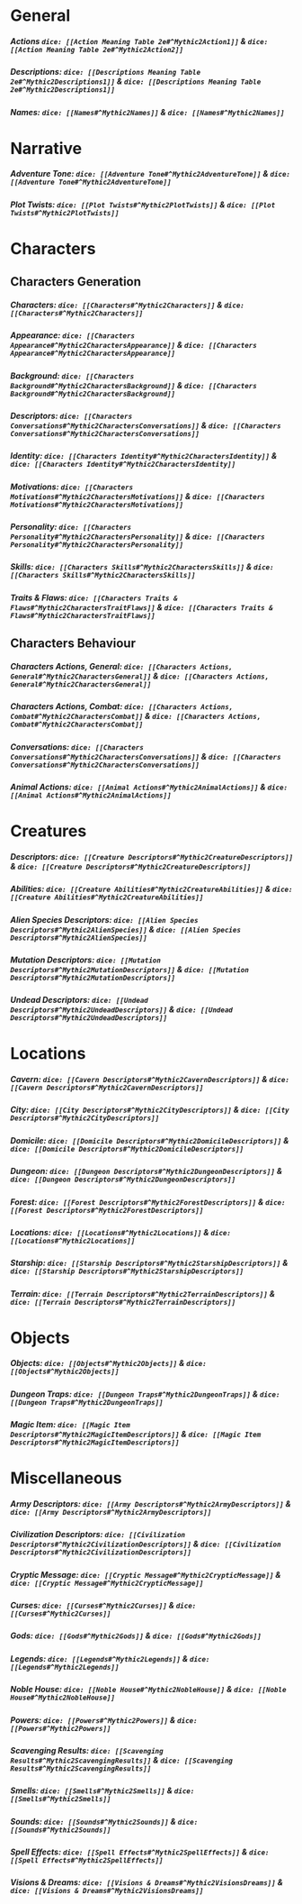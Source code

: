 # General
##### Actions `dice: [[Action Meaning Table 2e#^Mythic2Action1]]` & `dice: [[Action Meaning Table 2e#^Mythic2Action2]]`
##### **Descriptions:** `dice: [[Descriptions Meaning Table 2e#^Mythic2Descriptions1]]` & `dice: [[Descriptions Meaning Table 2e#^Mythic2Descriptions1]]`
##### Names: `dice: [[Names#^Mythic2Names]]` & `dice: [[Names#^Mythic2Names]]`

# Narrative
##### Adventure Tone: `dice: [[Adventure Tone#^Mythic2AdventureTone]]` & `dice: [[Adventure Tone#^Mythic2AdventureTone]]`
##### Plot Twists: `dice: [[Plot Twists#^Mythic2PlotTwists]]` & `dice: [[Plot Twists#^Mythic2PlotTwists]]`

# Characters
## Characters Generation
##### Characters: `dice: [[Characters#^Mythic2Characters]]` & `dice: [[Characters#^Mythic2Characters]]`
##### Appearance: `dice: [[Characters Appearance#^Mythic2CharactersAppearance]]` & `dice: [[Characters Appearance#^Mythic2CharactersAppearance]]`
##### Background: `dice: [[Characters Background#^Mythic2CharactersBackground]]` & `dice: [[Characters Background#^Mythic2CharactersBackground]]`
##### Descriptors: `dice: [[Characters Conversations#^Mythic2CharactersConversations]]` & `dice: [[Characters Conversations#^Mythic2CharactersConversations]]`
##### Identity: `dice: [[Characters Identity#^Mythic2CharactersIdentity]]` & `dice: [[Characters Identity#^Mythic2CharactersIdentity]]`
##### Motivations: `dice: [[Characters Motivations#^Mythic2CharactersMotivations]]` & `dice: [[Characters Motivations#^Mythic2CharactersMotivations]]`
##### Personality: `dice: [[Characters Personality#^Mythic2CharactersPersonality]]` & `dice: [[Characters Personality#^Mythic2CharactersPersonality]]`
##### Skills: `dice: [[Characters Skills#^Mythic2CharactersSkills]]` & `dice: [[Characters Skills#^Mythic2CharactersSkills]]`
##### Traits & Flaws: `dice: [[Characters Traits & Flaws#^Mythic2CharactersTraitFlaws]]` & `dice: [[Characters Traits & Flaws#^Mythic2CharactersTraitFlaws]]`

## Characters Behaviour
##### Characters Actions, General: `dice: [[Characters Actions, General#^Mythic2CharactersGeneral]]` & `dice: [[Characters Actions, General#^Mythic2CharactersGeneral]]`
##### Characters Actions, Combat: `dice: [[Characters Actions, Combat#^Mythic2CharactersCombat]]` & `dice: [[Characters Actions, Combat#^Mythic2CharactersCombat]]`
##### Conversations: `dice: [[Characters Conversations#^Mythic2CharactersConversations]]` & `dice: [[Characters Conversations#^Mythic2CharactersConversations]]`
##### Animal Actions: `dice: [[Animal Actions#^Mythic2AnimalActions]]` & `dice: [[Animal Actions#^Mythic2AnimalActions]]`
# Creatures
##### Descriptors: `dice: [[Creature Descriptors#^Mythic2CreatureDescriptors]]` & `dice: [[Creature Descriptors#^Mythic2CreatureDescriptors]]`
##### Abilities: `dice: [[Creature Abilities#^Mythic2CreatureAbilities]]` & `dice: [[Creature Abilities#^Mythic2CreatureAbilities]]`
##### Alien Species Descriptors: `dice: [[Alien Species Descriptors#^Mythic2AlienSpecies]]` & `dice: [[Alien Species Descriptors#^Mythic2AlienSpecies]]`
##### Mutation Descriptors: `dice: [[Mutation Descriptors#^Mythic2MutationDescriptors]]` & `dice: [[Mutation Descriptors#^Mythic2MutationDescriptors]]`
##### Undead Descriptors: `dice: [[Undead Descriptors#^Mythic2UndeadDescriptors]]` & `dice: [[Undead Descriptors#^Mythic2UndeadDescriptors]]`

# Locations
##### Cavern: `dice: [[Cavern Descriptors#^Mythic2CavernDescriptors]]` & `dice: [[Cavern Descriptors#^Mythic2CavernDescriptors]]`
##### City: `dice: [[City Descriptors#^Mythic2CityDescriptors]]` & `dice: [[City Descriptors#^Mythic2CityDescriptors]]`
##### Domicile: `dice: [[Domicile Descriptors#^Mythic2DomicileDescriptors]]` & `dice: [[Domicile Descriptors#^Mythic2DomicileDescriptors]]`
##### Dungeon: `dice: [[Dungeon Descriptors#^Mythic2DungeonDescriptors]]` & `dice: [[Dungeon Descriptors#^Mythic2DungeonDescriptors]]`
##### Forest: `dice: [[Forest Descriptors#^Mythic2ForestDescriptors]]` & `dice: [[Forest Descriptors#^Mythic2ForestDescriptors]]`
##### Locations: `dice: [[Locations#^Mythic2Locations]]` & `dice: [[Locations#^Mythic2Locations]]`
##### Starship: `dice: [[Starship Descriptors#^Mythic2StarshipDescriptors]]` & `dice: [[Starship Descriptors#^Mythic2StarshipDescriptors]]`
##### Terrain: `dice: [[Terrain Descriptors#^Mythic2TerrainDescriptors]]` & `dice: [[Terrain Descriptors#^Mythic2TerrainDescriptors]]`

# Objects
##### Objects: `dice: [[Objects#^Mythic2Objects]]` & `dice: [[Objects#^Mythic2Objects]]`
##### Dungeon Traps: `dice: [[Dungeon Traps#^Mythic2DungeonTraps]]` & `dice: [[Dungeon Traps#^Mythic2DungeonTraps]]`
##### Magic Item: `dice: [[Magic Item Descriptors#^Mythic2MagicItemDescriptors]]` & `dice: [[Magic Item Descriptors#^Mythic2MagicItemDescriptors]]`

# Miscellaneous
##### Army Descriptors: `dice: [[Army Descriptors#^Mythic2ArmyDescriptors]]` & `dice: [[Army Descriptors#^Mythic2ArmyDescriptors]]`
##### Civilization Descriptors: `dice: [[Civilization Descriptors#^Mythic2CivilizationDescriptors]]` & `dice: [[Civilization Descriptors#^Mythic2CivilizationDescriptors]]`
##### Cryptic Message: `dice: [[Cryptic Message#^Mythic2CrypticMessage]]` & `dice: [[Cryptic Message#^Mythic2CrypticMessage]]`
##### Curses: `dice: [[Curses#^Mythic2Curses]]` & `dice: [[Curses#^Mythic2Curses]]`
##### Gods: `dice: [[Gods#^Mythic2Gods]]` & `dice: [[Gods#^Mythic2Gods]]`
##### Legends: `dice: [[Legends#^Mythic2Legends]]` & `dice: [[Legends#^Mythic2Legends]]`
##### Noble House: `dice: [[Noble House#^Mythic2NobleHouse]]` & `dice: [[Noble House#^Mythic2NobleHouse]]`
##### Powers: `dice: [[Powers#^Mythic2Powers]]` & `dice: [[Powers#^Mythic2Powers]]`
##### Scavenging Results: `dice: [[Scavenging Results#^Mythic2ScavengingResults]]` & `dice: [[Scavenging Results#^Mythic2ScavengingResults]]`
##### Smells: `dice: [[Smells#^Mythic2Smells]]` & `dice: [[Smells#^Mythic2Smells]]`
##### Sounds: `dice: [[Sounds#^Mythic2Sounds]]` & `dice: [[Sounds#^Mythic2Sounds]]`
##### Spell Effects: `dice: [[Spell Effects#^Mythic2SpellEffects]]` & `dice: [[Spell Effects#^Mythic2SpellEffects]]`
##### Visions & Dreams: `dice: [[Visions & Dreams#^Mythic2VisionsDreams]]` & `dice: [[Visions & Dreams#^Mythic2VisionsDreams]]`
